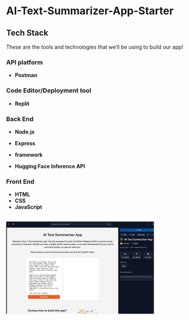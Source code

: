 # AI-Text-Summarizer-App-Starter
## Tech Stack

These are the tools and technologies that we’ll be using to build our app!

### API platform

* **Postman** 

### Code Editor/Deployment tool

* **Replit** 

### Back End

* **Node.js** 
* **Express**
* **framework**

* **Hugging Face Inference API** 

### Front End

* **HTML**
* **CSS**
* **JavaScript**

<br><img align="left" alt="coding" width="400" src="outcome.gif">
